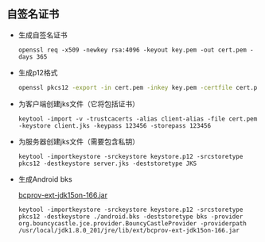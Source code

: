 ## 自签名证书

- 生成自签名证书

  ```shell
  openssl req -x509 -newkey rsa:4096 -keyout key.pem -out cert.pem -days 365   
  ```

- 生成p12格式

  ```sh
  openssl pkcs12 -export -in cert.pem -inkey key.pem -certfile cert.pem -out keystore.p12
  ```

- 为客户端创建jks文件（它将包括证书）

  ```shell
  keytool -import -v -trustcacerts -alias client-alias -file cert.pem -keystore client.jks -keypass 123456 -storepass 123456  
  ```

- 为服务器创建jks文件（需要包含私钥）

  ```shell
  keytool -importkeystore -srckeystore keystore.p12 -srcstoretype pkcs12 -destkeystore server.jks -deststoretype JKS
  ```

- 生成Android bks

  [bcprov-ext-jdk15on-166.jar](http://www.bouncycastle.org/latest_releases.html)

  ```shell
  keytool -importkeystore -srckeystore keystore.p12 -srcstoretype pkcs12 -destkeystore ./android.bks -deststoretype bks -provider org.bouncycastle.jce.provider.BouncyCastleProvider -providerpath /usr/local/jdk1.8.0_201/jre/lib/ext/bcprov-ext-jdk15on-166.jar
  ```

  




 